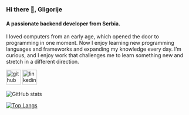 ### Hi there 👋, Gligorije
#### A passionate backend developer from Serbia.
I loved computers from an early age, which opened the door to programming in one moment. Now I enjoy learning new programming languages and frameworks and expanding my knowledge every day. I’m curious, and I enjoy work that challenges me to learn something new and stretch in a different direction.


[<img src='https://cdn.jsdelivr.net/npm/simple-icons@3.0.1/icons/github.svg' alt='github' height='40' style='filter: grayscale(50%);' >](https://github.com/usamplazo)  [<img src='https://cdn.jsdelivr.net/npm/simple-icons@3.0.1/icons/linkedin.svg' alt='linkedin' height='40'  style='filter: grayscale(50%);' >](https://www.linkedin.com/in/gligorije-petrović-b25bb5247/)  

![GitHub stats](https://github-readme-stats.vercel.app/api?username=usamplazo&show_icons=true)  

[![Top Langs](https://github-readme-stats.vercel.app/api/top-langs/?username=usamplazo)](https://github.com/anuraghazra/github-readme-stats)




